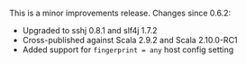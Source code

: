 This is a minor improvements release.
Changes since 0.6.2:

- Upgraded to sshj 0.8.1 and slf4j 1.7.2
- Cross-published against Scala 2.9.2 and Scala 2.10.0-RC1
- Added support for `fingerprint = any` host config setting

